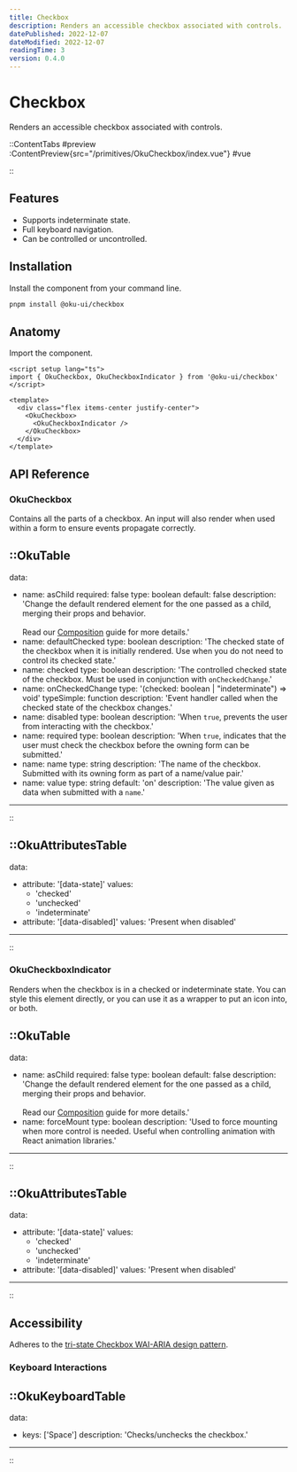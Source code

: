 ```yaml
---
title: Checkbox
description: Renders an accessible checkbox associated with controls.
datePublished: 2022-12-07
dateModified: 2022-12-07
readingTime: 3
version: 0.4.0
---
```


# Checkbox
Renders an accessible checkbox associated with controls.

::ContentTabs
#preview
:ContentPreview{src="/primitives/OkuCheckbox/index.vue"}
#vue
<!-- Autodocs{src="/primitives/OkuCheckbox/index.vue" lang="vue"} -->
::


## Features

- Supports indeterminate state.
- Full keyboard navigation.
- Can be controlled or uncontrolled.



## Installation

Install the component from your command line.

```bash
pnpm install @oku-ui/checkbox
```

## Anatomy

Import the component.

```vue
<script setup lang="ts">
import { OkuCheckbox, OkuCheckboxIndicator } from '@oku-ui/checkbox'
</script>

<template>
  <div class="flex items-center justify-center">
    <OkuCheckbox>
      <OkuCheckboxIndicator />
    </OkuCheckbox>
  </div>
</template>
```

## API Reference

### OkuCheckbox
Contains all the parts of a checkbox. An input will also render when used within a form to ensure events propagate correctly.


::OkuTable
---
data:
  - name: asChild
    required: false
    type: boolean
    default: false
    description: 'Change the default rendered element for the one passed as a child, merging their props and behavior.<br><br>Read our [Composition](../guides/composition) guide for more details.'
  - name: defaultChecked
    type: boolean
    description: 'The checked state of the checkbox when it is initially rendered. Use when you do not need to control its checked state.'
  - name: checked
    type: boolean
    description: 'The controlled checked state of the checkbox. Must be used in conjunction with `onCheckedChange`.'
  - name: onCheckedChange
    type: '(checked: boolean | "indeterminate") => void'
    typeSimple: function
    description: 'Event handler called when the checked state of the checkbox changes.'
  - name: disabled
    type: boolean
    description: 'When `true`, prevents the user from interacting with the checkbox.'
  - name: required
    type: boolean
    description: 'When `true`, indicates that the user must check the checkbox before the owning form can be submitted.'
  - name: name
    type: string
    description: 'The name of the checkbox. Submitted with its owning form as part of a name/value pair.'
  - name: value
    type: string
    default: 'on'
    description: 'The value given as data when submitted with a `name`.'
---
::


::OkuAttributesTable
---
data:
  - attribute: '[data-state]'
    values:
      - 'checked'
      - 'unchecked'
      - 'indeterminate'
  - attribute: '[data-disabled]'
    values: 'Present when disabled'
---
::



### OkuCheckboxIndicator
Renders when the checkbox is in a checked or indeterminate state. You can style this element directly, or you can use it as a wrapper to put an icon into, or both.

::OkuTable
---
data:
  - name: asChild
    required: false
    type: boolean
    default: false
    description: 'Change the default rendered element for the one passed as a child, merging their props and behavior.<br><br>Read our [Composition](../guides/composition) guide for more details.'
  - name: forceMount
    type: boolean
    description: 'Used to force mounting when more control is needed. Useful when controlling animation with React animation libraries.'
---
::

::OkuAttributesTable
---
data:
  - attribute: '[data-state]'
    values:
      - 'checked'
      - 'unchecked'
      - 'indeterminate'
  - attribute: '[data-disabled]'
    values: 'Present when disabled'
---
::


## Accessibility

Adheres to the [tri-state Checkbox WAI-ARIA design pattern](https://www.w3.org/WAI/ARIA/apg/patterns/checkbox).

### Keyboard Interactions

::OkuKeyboardTable
---
data:
  - keys: ['Space']
    description: 'Checks/unchecks the checkbox.'
---
::
